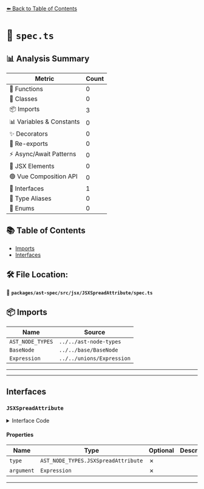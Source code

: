 [⬅️ Back to Table of Contents](../../../../../index.md)

# 📄 `spec.ts`

## 📊 Analysis Summary

| Metric | Count |
|--------|-------|
| 🔧 Functions | 0 |
| 🧱 Classes | 0 |
| 📦 Imports | 3 |
| 📊 Variables & Constants | 0 |
| ✨ Decorators | 0 |
| 🔄 Re-exports | 0 |
| ⚡ Async/Await Patterns | 0 |
| 💠 JSX Elements | 0 |
| 🟢 Vue Composition API | 0 |
| 📐 Interfaces | 1 |
| 📑 Type Aliases | 0 |
| 🎯 Enums | 0 |

## 📚 Table of Contents

- [Imports](#imports)
- [Interfaces](#interfaces)

## 🛠️ File Location:
📂 **`packages/ast-spec/src/jsx/JSXSpreadAttribute/spec.ts`**

## 📦 Imports

| Name | Source |
|------|--------|
| `AST_NODE_TYPES` | `../../ast-node-types` |
| `BaseNode` | `../../base/BaseNode` |
| `Expression` | `../../unions/Expression` |


---


---

## Interfaces

### `JSXSpreadAttribute`

<details><summary>Interface Code</summary>

```ts
export interface JSXSpreadAttribute extends BaseNode {
  type: AST_NODE_TYPES.JSXSpreadAttribute;
  argument: Expression;
}
```
</details>

#### Properties

| Name | Type | Optional | Description |
|------|------|----------|-------------|
| `type` | `AST_NODE_TYPES.JSXSpreadAttribute` | ✗ |  |
| `argument` | `Expression` | ✗ |  |


---